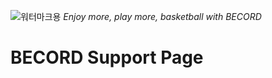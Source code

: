 ![워터마크용](https://user-images.githubusercontent.com/52590935/61990550-8fb64b00-b07d-11e9-97db-d59b6dcecef2.png)
_Enjoy more, play more, basketball with BECORD_
# BECORD Support Page
